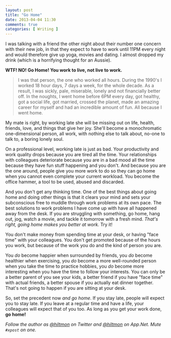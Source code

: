 ```yaml
---
layout: post
title: "Go Home"
date: 2013-04-04 11:30
comments: true
categories: [ Writing ]
---
```


I was talking with a friend the other night about their number one concern with their new job, in that they expect to have to work until 11PM every night and would therefore give up yoga, movies and dating. I almost dropped my drink  <span class="light">(which is a horrifying thought for an Aussie)</span>.

**WTF! NO! Go Home! You work to live, not live to work.**

> I was that person, the one who worked all hours. During the 1990's I worked 18 hour days, 7 days a week, for the whole decade. As a result, I was sickly, pale, miserable, lonely and not financially better off. In the noughts, I went home before 6PM every day, got healthy, got a social life, got married, crossed the planet, made an amazing career for myself and had an incredible amount of fun. All because I went home.

My mate is right, by working late she will be missing out on life, health, friends, love, and things that give her joy. She'll become a monochromatic one-dimensional person, all work, with nothing else to talk about, no-one to talk to, a boring lonely soul.

On a professional level, working late is just as bad. Your productivity and work quality drops because you are tired all the time. Your relationships with colleagues deteriorate because you are in a bad mood all the time because they have fun stuff happening and you don't. And because you are the one around, people give you more work to do so they can go home when you cannot even complete your current workload. You become the office hammer, a tool to be used, abused and discarded.

And you don't get any thinking time. One of the best things about going home and doing other things is that it clears your mind and sets your subconscious free to muddle through work problems at its own pace. The best solutions to work problems I have come up with have all happened away from the desk. If you are struggling with something, go home, hang out, jog, watch a movie, and tackle it tomorrow with a fresh mind. *That's right, going home makes you better at work.* Try it!

You don't make money from spending time at your desk, or having "face time" with your colleagues. You don't get promoted because of the hours you work, but because of the work you do and the kind of person you are.

You *do* become happier when surrounded by friends, you *do* become healthier when exercising, you *do* become a more well-rounded person when you take the time to practice hobbies, you *do* become more interesting when you have the time to follow your interests. You can only be a better parent of you see your kids, a better friend if you have "face time" with actual friends, a better spouse if you actually eat dinner together. That's not going to happen if you are sitting at your desk.

So, set the precedent now *and go home*. If you stay late, people will expect you to stay late. If you leave at a regular time and have a life, your colleagues will expect that of you too. As long as you get your work done, **go home!**

*Follow the author as [@hiltmon][1] on Twitter and [@hiltmon][2] on App.Net. Mute `#xpost` on one.*

[1]:	https://twitter.com/hiltmon
[2]:	http://alpha.app.net/hiltmon
